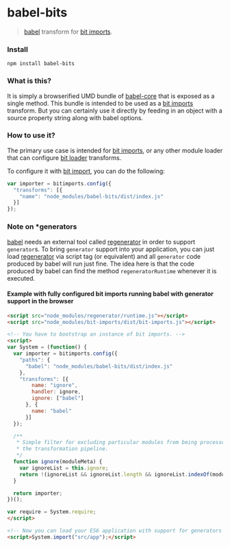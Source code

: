 # babel-bits
> [babel](https://www.npmjs.com/package/babel-core) transform for [bit imports](https://github.com/MiguelCastillo/bit-imports).

### Install
```
npm install babel-bits
```

### What is this?
It is simply a browserified UMD bundle of [babel-core](https://www.npmjs.com/package/babel-core) that is exposed as a single method. This bundle is intended to be used as a [bit imports](https://github.com/MiguelCastillo/bit-imports) transform. But you can certainly use it directly by feeding in an object with a source property string along with babel options.

### How to use it?
The primary use case is intended for [bit imports](https://github.com/MiguelCastillo/bit-imports), or any other module loader that can configure [bit loader](https://github.com/MiguelCastillo/bit-loader) transforms.

To configure it with [bit import](https://github.com/MiguelCastillo/bit-imports), you can do the following:

```javascript
var importer = bitimports.config({
  "transforms": [{
    "name": "node_modules/babel-bits/dist/index.js"
  }]
});
```

### Note on *generators
[babel](https://babeljs.io/) needs an external tool called [regenerator](https://github.com/facebook/regenerator) in order to support `generator`s.  To bring `generator` support into your application, you can just load [regenerator](https://github.com/facebook/regenerator) via script tag (or equivalent) and all `generator` code produced by babel will run just fine.  The idea here is that the code produced by babel can find the method `regeneratorRuntime` whenever it is executed.

#### Example with fully configured bit imports running babel with generator support in the browser
```html
<script src="node_modules/regenerator/runtime.js"></script>
<script src="node_modules/bit-imports/dist/bit-imports.js"></script>

<!-- You have to bootstrap an instance of bit imports. -->
<script>
var System = (function() {
  var importer = bitimports.config({
    "paths": {
      "babel": "node_modules/babel-bits/dist/index.js"
    },
    "transforms": [{
        name: "ignore",
        handler: ignore,
        ignore: ["babel"]
      }, {
        name: "babel"
      }]
  });

  /**
   * Simple filter for excluding particular modules from being processed by
   * the transformation pipeline.
   */
  function ignore(moduleMeta) {
    var ignoreList = this.ignore;
    return !(ignoreList && ignoreList.length && ignoreList.indexOf(moduleMeta.name) !== -1);
  }

  return importer;
})();

var require = System.require;
</script>

<!-- Now you can load your ES6 application with support for generators -->
<script>System.import("src/app");</script>
```
